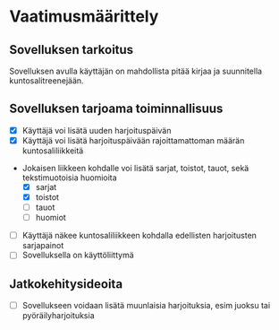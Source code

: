 # Vaatimusmäärittely
## Sovelluksen tarkoitus
Sovelluksen avulla käyttäjän on mahdollista pitää kirjaa ja suunnitella kuntosalitreenejään.

## Sovelluksen tarjoama toiminnallisuus
- [x] Käyttäjä voi lisätä uuden harjoituspäivän
- [x] Käyttäjä voi lisätä harjoituspäivään rajoittamattoman määrän kuntosaliliikkeitä
- Jokaisen liikkeen kohdalle voi lisätä sarjat, toistot, tauot, sekä tekstimuotoisia huomioita
	- [x] sarjat
	- [x] toistot
	- [ ] tauot
	- [ ] huomiot
- [ ] Käyttäjä näkee kuntosaliliikkeen kohdalla edellisten harjoitusten sarjapainot
- [ ] Sovelluksella on käyttöliittymä

## Jatkokehitysideoita
- [ ] Sovellukseen voidaan lisätä muunlaisia harjoituksia, esim juoksu tai pyöräilyharjoituksia

